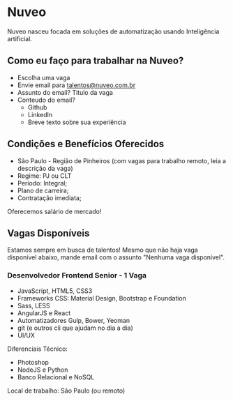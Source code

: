 # Nuveo
Nuveo nasceu focada em soluções de automatização usando Inteligência artificial.

## Como eu faço para trabalhar na Nuveo?

- Escolha uma vaga
- Envie email para talentos@nuveo.com.br
- Assunto do email? Titulo da vaga
- Conteudo do email?
  * Github
  * LinkedIn
  * Breve texto sobre sua experiência

## Condições e Benefícios Oferecidos

- São Paulo - Região de Pinheiros (com vagas para trabalho remoto, leia a descrição da vaga)
- Regime: PJ ou CLT
- Período: Integral;
- Plano de carreira;
- Contratação imediata;

Oferecemos salário de mercado!

## Vagas Disponíveis

Estamos sempre em busca de talentos! Mesmo que não haja vaga disponível abaixo, mande email com o assunto "Nenhuma vaga disponível".

### Desenvolvedor Frontend Senior - 1 Vaga

- JavaScript, HTML5, CSS3
- Frameworks CSS: Material Design, Bootstrap e Foundation
- Sass, LESS
- AngularJS e React
- Automatizadores Gulp, Bower, Yeoman
- git (e outros cli que ajudam no dia a dia)
- UI/UX

Diferenciais Técnico:
- Photoshop
- NodeJS e Python
- Banco Relacional e NoSQL

Local de trabalho:
São Paulo (ou remoto)
